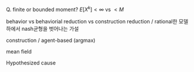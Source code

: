 Q. finite or bounded moment? $E[X^k] < \infty$ vs $<M$

behavior vs behaviorial
reduction vs construction
reduction / rational한 모델하에서 nash균형을 벗어나는 가설

construction / agent-based (argmax)

mean field

Hypothesized cause